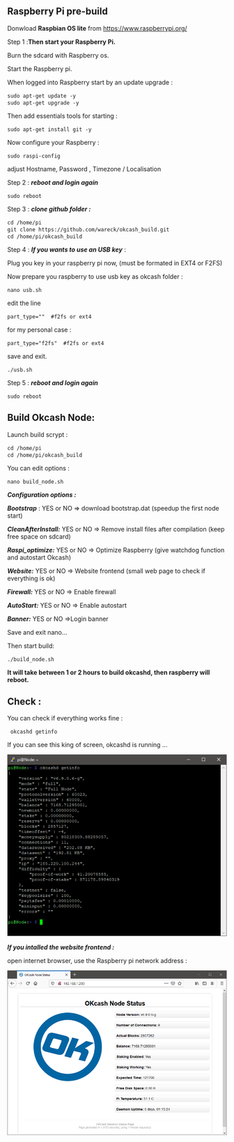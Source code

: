 ## Raspberry Pi pre-build ##

Donwload **Raspbian OS lite** from https://www.raspberrypi.org/

Step 1 :**Then start your Raspberry Pi.**

Burn the sdcard with Raspberry os.

Start the Raspberry pi.

When logged into Raspberry start by an update upgrade :

    sudo apt-get update -y
    sudo apt-get upgrade -y
  
Then add essentials tools for starting :

    sudo apt-get install git -y
 
 Now configure your Raspberry :

    sudo raspi-config

adjust Hostname, Password , Timezone / Localisation 

Step 2 : ***reboot and login again***

    sudo reboot

Step 3 : ***clone github folder :***

	cd /home/pi
	git clone https://github.com/wareck/okcash_build.git 
	cd /home/pi/okcash_build

Step 4 : ***If you wants to use an USB key*** :

Plug you key in your raspberry pi now, (must be formated in EXT4 or F2FS)

Now prepare you raspberry to use usb key as okcash folder :

    
    nano usb.sh
    
edit the line 

	part_type=""  #f2fs or ext4
for my personal case : 

	part_type="f2fs"  #f2fs or ext4

save and exit.

	./usb.sh
				
Step 5 : ***reboot and login again***

    sudo reboot


## Build Okcash Node:
Launch build scrypt :

	cd /home/pi
	cd /home/pi/okcash_build

You can edit options :

    nano build_node.sh
    

***Configuration options :***

***Bootstrap*** : YES or NO => download bootstrap.dat (speedup the first node start)

***CleanAfterInstall:*** YES or NO  => Remove install files after compilation (keep free space on sdcard)

***Raspi_optimize:*** YES or NO => Optimize Raspberry (give watchdog function and autostart Okcash)

***Website:*** YES or NO => Website frontend (small web page to check if everything is ok)

***Firewall:*** YES or NO => Enable firewall

***AutoStart:*** YES or NO => Enable autostart

***Banner:*** YES or NO =>Login banner

Save and exit nano...

Then start build:

    ./build_node.sh
	
**It will take between 1 or 2 hours to build okcashd, then raspberry will reboot.**

## Check :

You can check if everything works fine :

     okcashd getinfo

If you can see this king of screen, okcashd is running ...

![](https://raw.githubusercontent.com/wareck/okcash_node/master/docs/images/getinfo.png)

***If you intalled the website frontend :***

open internet browser, use the Raspberry pi network address :

![](https://raw.githubusercontent.com/wareck/okcash_node/master/docs/images/webgui.png)
